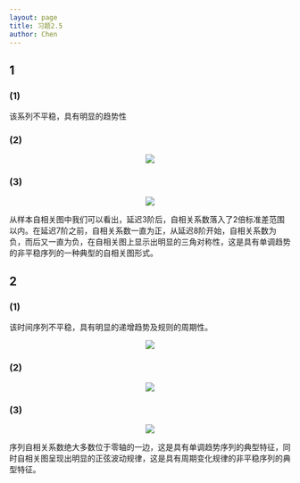 ```yaml
---
layout: page
title: 习题2.5
author: Chen
---
```

## 1
### (1)
该系列不平稳，具有明显的趋势性
### (2)

<center>
  <img src="http://r.photo.store.qq.com/psc?/V12WOFE639eAn5/TmEUgtj9EK6.7V8ajmQrEFhdUMPFGEOB4kXYapaIESy7LYvUaY2g2annfS8ZSiQU2Zw0jVLvVqVYwnI4iOsTV9XkgYqUEeRoKsSYhiI2Ud8!/r"zoom:100%"> 
</center>

### (3)

<center>
  <img src="http://r.photo.store.qq.com/psc?/V12WOFE639eAn5/TmEUgtj9EK6.7V8ajmQrEF8iqR9RqmkjXiZV.fC6jz.rHuGKfS7saLUMhaIh..btUAe5omErx92fKyVMxABEFlI7e.Gxlrp0CcvV*xkFBlk!/r"zoom:100%"> 
</center>

从样本自相关图中我们可以看出，延迟3阶后，自相关系数落入了2倍标准差范围以内。在延迟7阶之前，自相关系数一直为正，从延迟8阶开始，自相关系数为负，而后又一直为负，在自相关图上显示出明显的三角对称性，这是具有单调趋势的非平稳序列的一种典型的自相关图形式。

## 2
### (1)
该时间序列不平稳，具有明显的递增趋势及规则的周期性。

<center>
  <img src="http://r.photo.store.qq.com/psc?/V12WOFE639eAn5/TmEUgtj9EK6.7V8ajmQrEO9Bf2*mKuThiMC.54XTA0fLHVoc0GpL7ZiWxqGybSOITuiiS1yvt68J6F1C7VzUS0gLHyXmBNv0r0u*qTVskNA!/r"zoom:100%"> 
</center>

### (2)

<center>
  <img src="http://r.photo.store.qq.com/psc?/V12WOFE639eAn5/TmEUgtj9EK6.7V8ajmQrENjD7gfWwKtIfYyGVWsPxyXGwS.iRKJvwLTtdaBuk5eso3wmK2Of6AJzcpcTO5CKOnNpUSiCDkBwo1JprJqohFM!/r"zoom:100%"> 
</center>

### (3)

<center>
  <img src="http://r.photo.store.qq.com/psc?/V12WOFE639eAn5/TmEUgtj9EK6.7V8ajmQrEAKRfteQcln2xBq.H4tJKh7p6C727LrfDgnJVFZdyXOHj5eWNoT6FNDNuU2N..FK77xG0fhzyadV55C.GswKCPA!/r"zoom:100%"> 
</center>

序列自相关系数绝大多数位于零轴的一边，这是具有单调趋势序列的典型特征，同时自相关图呈现出明显的正弦波动规律，这是具有周期变化规律的非平稳序列的典型特征。

